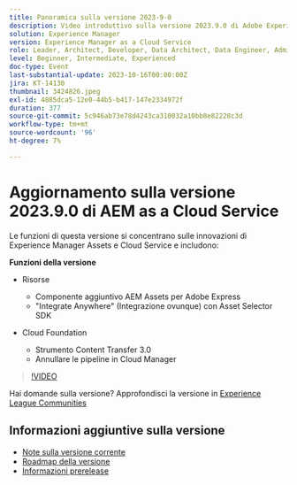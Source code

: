 ```yaml
---
title: Panoramica sulla versione 2023-9-0
description: Video introduttivo sulla versione 2023.9.0 di Adobe Experience Manager as a Cloud Service
solution: Experience Manager
version: Experience Manager as a Cloud Service
role: Leader, Architect, Developer, Data Architect, Data Engineer, Admin, User
level: Beginner, Intermediate, Experienced
doc-type: Event
last-substantial-update: 2023-10-16T00:00:00Z
jira: KT-14130
thumbnail: 3424826.jpeg
exl-id: 4885dca5-12e0-44b5-b417-147e2334972f
duration: 377
source-git-commit: 5c946ab73e78d4243ca310032a10bb8e82228c3d
workflow-type: tm+mt
source-wordcount: '96'
ht-degree: 7%

---
```


# Aggiornamento sulla versione 2023.9.0 di AEM as a Cloud Service

Le funzioni di questa versione si concentrano sulle innovazioni di Experience Manager Assets e Cloud Service e includono:

**Funzioni della versione**

* Risorse
   * Componente aggiuntivo AEM Assets per Adobe Express
   * &quot;Integrate Anywhere&quot; (Integrazione ovunque) con Asset Selector SDK

* Cloud Foundation
   * Strumento Content Transfer 3.0
   * Annullare le pipeline in Cloud Manager

>[!VIDEO](https://video.tv.adobe.com/v/3424826/?learn=on)

Hai domande sulla versione?  Approfondisci la versione in [Experience League Communities](https://adobe.ly/3rMScIU)

## Informazioni aggiuntive sulla versione

* [Note sulla versione corrente](https://experienceleague.adobe.com/docs/experience-manager-cloud-service/content/release-notes/home.html?lang=it)
* [Roadmap della versione](https://experienceleague.adobe.com/docs/experience-manager-release-information/aem-release-updates/update-releases-roadmap.html?lang=it)
* [Informazioni prerelease](https://experienceleague.adobe.com/docs/experience-manager-cloud-service/content/release-notes/prerelease.html)
